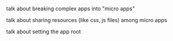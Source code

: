 talk about breaking complex apps into "micro apps"

talk about sharing resources \(like css, js files\) among micro apps

talk about setting the app root

